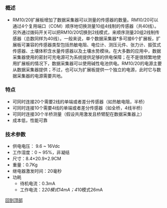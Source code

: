 <h1 id="header">
    <center>
</h1>


#  

### 概述
- RM10/20扩展板增加了数据采集器可以测量的传感器的数量。RM10/20可以通过4个复用端口（COM）顺序地切换测量10组4线制的传感器（共40线）。另外通过拨码开关可以把RM10/20切换到2线模式，来顺序测量20组2线制传感器（总数同样为40线）。一般来说，单个数据采集器*多可接6个扩展板，扩展板可兼容的传感器类型包括热敏电阻、电位计、测压元件、张力计、振弦式传感器、土壤体积含水量传感器以及土壤水势模块。在大多数的应用中，数据采集器使用的密封可充电源可为系统提供足够的供电保障；在不是很频繁地使用扩展板的情况下，数据采集器可以使用碱性电池供电。RM10/20的电源主要从数据采集器提供；不过，也可以为扩展板提供一个独立的电源，此时它与数据采集器的电源需要共地。

### 特点
- 可同时连接20个需要2线的单端或者差分传感器（如热敏电阻，半桥）
- 可同时连接10个需要4线的单端或者差分传感器（如全桥，4线半桥）
- 可同时连接30个半桥测量（假设共用激发且桥臂配在数据采集器上）
- 成本低，性能可靠

### 技术参数
- 供电电压： 9.6 ~ 16Vdc
- 工作湿度：0 ~  95%，非凝结
- 尺寸：8.4×20.9×2.9CM
- 重量：0.7Kg
- 继电器激发时间：20毫秒
- 功耗
    - 待机电流：0.3mA
    - 工作电流：2*20模式14mA；4*10模式26mA
    
<a href="#header">回到顶部</a>